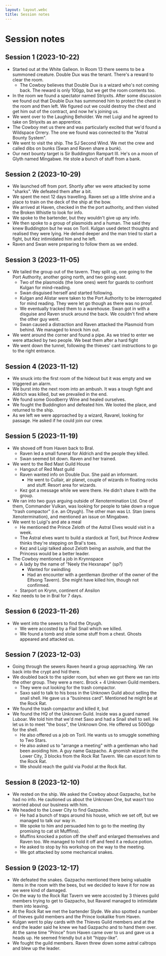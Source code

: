 ```yaml
---
layout: layout.webc
title: Session notes
---
```

# Session notes

## Session 1 (2023-10-22)

- Started out at the White Galleon. In Room 13 there seems to be a summoned creature. Double Dux was the tenant. There's a reward to clear the room.
	- The Cowboy believes that Double Dux is a wizard who's not coming back. The reward is only 100gp, but we get the room contents too.
- In the room we found a spectator named Striyxits. After some discussion we found out that Double Dux has summoned him to protect the chest in the room and then left. We figured out we could destroy the chest and get him out of the contract, and now he's joining us.
- We went over to the Laughing Beholder. We met Luigi and he agreed to take on Striyxits as an apprentice.
- The Cowboy met us there and was particularly excited that we'd found a Wildspace Orrery. The one we found was connected to the "Astral Bounty System".
- We went to visit the ship. The SJ Second Wind. We met the crew and called dibs on bunks (Swan and Raven share a bunk).
- Our next bounty target is Sir Buddington Rampart III. He's on a moon of Glyth named Mingabwe. He stole a bunch of stuff from a bank.

## Session 2 (2023-10-29)

- We launched off from port. Shortly after we were attacked by some "sharks". We defeated them after a bit.
- We spent the next 12 days travelling. Raven set up a little shrine and a place to train on the deck of the ship at the bow.
- We arrived at Haven, checked in the the port authority, and then visited the Broken Whistle to look for info.
- We spoke to the bartender, but they wouldn't give up any info.
- We then spoke to a group of plasmoids and a human. The said they knew Buddington but he was on Toril. Kulgan used detect thoughts and realised they were lying. He delved deeper and the man tried to start a fight, but Kez intimidated him and he left.
- Raven and Swan were preparing to follow them as we ended.

## Session 3 (2023-11-05)

- We tailed the group out of the tavern. They split up, one going to the Port Authority, another going north, and two going east.
	- Two of the plasmoids (the lone ones) went for guards to confront Kulgan for mind-reading.
	- Swan disguised herself and started following.
	- Kulgan and Alistar were taken to the Port Authority to be interrogated for mind reading. They were let go though as there was no proof.
	- We eventually tracked them to a warehouse. Swan got in with a disguise and Raven snuck around the back. We couldn't find where the other guy went.
	- Swan caused a distraction and Raven attacked the Plasmoid from behind. We managed to knock him out.
- We went around the corner and found a pipe. As we tried to enter we were attacked by two people. We beat them after a hard fight
- We went down the tunnel, following the thieves' cant instructions to go to the right entrance.

## Session 4 (2023-11-12)

- We snuck into the first room of the hideout but it was empty and we triggered an alarm.
- We burst into the next room into an ambush. It was a tough fight and Aldrich was killed, but we prevailed in the end.
- We found some Goodberry Wine and healed ourselves.
- We fought the Buddington and defeated him. We looted the place, and returned to the ship.
- As we left we were approached by a wizard, Ravarel, looking for passage. He asked if he could join our crew.

## Session 5 (2023-11-19)

- We shoved off from Haven back to Bral.
	- Raven led a small funeral for Aldrich and the people they killed.
	- Swan seemed bit down. Raven and her trained.
- We went to the Red Mast Guild House
	- Hangout of Red Mast guild
	- Raven wanted info on Double Dux. She paid an informant.
		- He went to Cullair, air planet, couple of wizards in floating rocks and stuff. Resort area for wizards.
	- Kez got a message while we were there. He didn't share it with the group.
- We ran into two guys arguing outside of Xenotermination Ltd. One of them,  Commander Vulkan, was looking for people to take down a rogue "trash compactor" (i.e. an Otyugh). The other man was Lt. Stan (owns Xenotermination), and mentioned an issue on Mingabwe.
- We went to Luigi's and ate a meal
	- He mentioned the Prince Zeloth of the Astral Elves would visit in a week.
	- The Astral elves want to build a stardock at Toril, but Prince Andrew thinks they're stepping on Bral's toes.
	- Kez and Luigi talked about Zeloth being an asshole, and that the Princess would be a better leader.
- The Cowboy mentioned a job in Krynnspace
	- A lady by the name of "Neely the Hexsnape" (sp?)
		- Wanted for swindling
		- Had an encounter with a gentleman (brother of the owner of the Elfsong Tavern). She might have killed him, though not confirmed.
	- Starport on Krynn, continent of Ansilon
- Kez needs to be in Bral for 7 days.

## Session 6 (2023-11-26)

- We went into the sewers to find the Otyugh.
	- We were accosted by a Flail Snail which we killed.
	- We found a tomb and stole some stuff from a chest. Ghosts appeared and attacked us.

## Session 7 (2023-12-03)

- Going through the sewers Raven heard a group approaching. We ran back into the crypt and hid there.
- We doubled back to the spider room, but when we got there we ran into the other group. They were a merc. Brock + 4 Unknown Guild members.
	- They were out looking for the trash compactor.
	- Saxo said to talk to his boss in the Unknown Guild about selling the snail shell. He gave us a "business card". Mentioned he might be at the Rock Rat.
- We found the trash compactor and killed it, but 
- We found the HQ of the Unknown Guild. Inside was a guard named Luboar. We told him that we'd met Saxo and had a Snail shell to sell. He let us in to meet "the boss", the Unknown One. He offered us 5000gp for the shell.
	- He also offered us a job on Toril. He wants us to smuggle something to Two Stars.
	- He also asked us to "arrange a meeting" with a gentleman who had been avoiding him. A guy name Gazpacho. A gnomish wizard in the Lower City, 3 blocks from the Rock Rat Tavern. We can escort him to the Rock Rat.
	- We should reach the guild via Podol at the Rock Rat.

## Session 8 (2023-12-10)

- We rested on the ship. We asked the Cowboy about Gazpacho, but he had no info. He cautioned us about the Unknown One, but wasn't too worried about our business with him.
- We headed to the Lower City to find Gazpacho.
	- He had a bunch of traps around his house, which we set off, but we managed to talk our way in.
	- We spoke to him and persuaded him to go to the meeting (by promising to cat sit Mufffins).
	- Muffins knocked a potion off the shelf and enlarged themselves and Raven too. We managed to hold it off and feed it a reduce potion.
	- He asked to stop by his workshop on the way to the meeting.
	- We got attacked by some mechanical snakes.

## Session 9 (2023-12-17)

- We defeated the snakes. Gazpacho mentioned there being valuable items in the room with the bees, but we decided to leave it for now as we were kind of damaged.
- On the way to the Rock Rat Tavern we were accosted by 3 thieves guild members trying to get to Gazpacho, but Ravarel managed to intimidate them into leaving.
- At the Rock Rat we met the bartender Slyde. We also spotted a number of thieves guild members and the Prince lookalike from Haven.
- Kulgan went to play cards with the Thieves Guild members and at the end the leader said he knew we had Gazpacho and to hand them over. At the same time "Prince" from Haven came over to us and gave us a heads up. He seemed friendly but a bit "hippy-like".
- We fought the guild members. Raven threw down some astral caltrops and blew up the leader.
